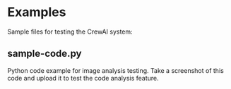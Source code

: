 # Examples

Sample files for testing the CrewAI system:

## sample-code.py
Python code example for image analysis testing.
Take a screenshot of this code and upload it to test the code analysis feature.
